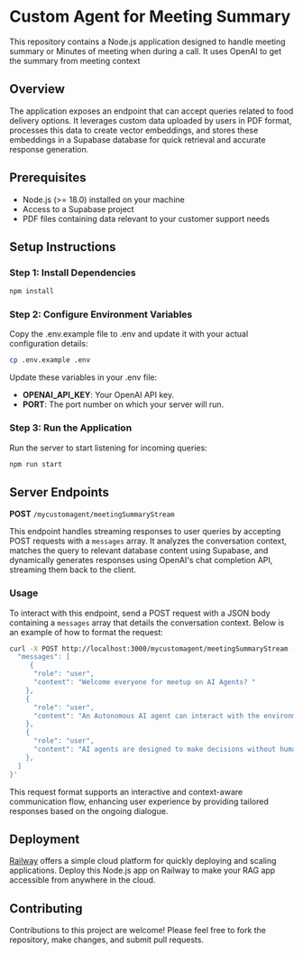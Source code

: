 # Custom Agent for Meeting Summary

This repository contains a Node.js application designed to handle meeting summary or Minutes of meeting when during a call. It uses OpenAI to get the summary from meeting context

## Overview

The application exposes an endpoint that can accept queries related to food delivery options. It leverages custom data uploaded by users in PDF format, processes this data to create vector embeddings, and stores these embeddings in a Supabase database for quick retrieval and accurate response generation.

## Prerequisites

- Node.js (>= 18.0) installed on your machine
- Access to a Supabase project
- PDF files containing data relevant to your customer support needs

## Setup Instructions

### Step 1: Install Dependencies

```bash
npm install
```

### Step 2: Configure Environment Variables

Copy the .env.example file to .env and update it with your actual configuration details:

```bash
cp .env.example .env
```

Update these variables in your .env file:

- **OPENAI_API_KEY**: Your OpenAI API key.
- **PORT**: The port number on which your server will run.

### Step 3: Run the Application

Run the server to start listening for incoming queries:

```bash
npm run start
```

## Server Endpoints

**POST** `/mycustomagent/meetingSummaryStream`

This endpoint handles streaming responses to user queries by accepting POST requests with a `messages` array. It analyzes the conversation context, matches the query to relevant database content using Supabase, and dynamically generates responses using OpenAI's chat completion API, streaming them back to the client.

### Usage

To interact with this endpoint, send a POST request with a JSON body containing a `messages` array that details the conversation context. Below is an example of how to format the request:

```bash
curl -X POST http://localhost:3000/mycustomagent/meetingSummaryStream -H 'Content-Type: application/json' -d '{
  "messages": [
     {
      "role": "user",
      "content": "Welcome everyone for meetup on AI Agents? "
    },
    {
      "role": "user",
      "content": "An Autonomous AI agent can interact with the environment, make decisions, take action, and learn from the process."
    },
    {
      "role": "user",
      "content": "AI agents are designed to make decisions without human intervention to perform predefined (for now) tasks.? "
    },
  ]
}'
```

This request format supports an interactive and context-aware communication flow, enhancing user experience by providing tailored responses based on the ongoing dialogue.

## Deployment

[Railway](https://railway.com/) offers a simple cloud platform for quickly deploying and scaling applications. Deploy this Node.js app on Railway to make your RAG app accessible from anywhere in the cloud.

## Contributing

Contributions to this project are welcome! Please feel free to fork the repository, make changes, and submit pull requests.
